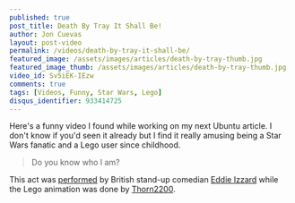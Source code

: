 ```yaml
---
published: true
post_title: Death By Tray It Shall Be!
author: Jon Cuevas
layout: post-video
permalink: /videos/death-by-tray-it-shall-be/
featured_image: /assets/images/articles/death-by-tray-thumb.jpg
featured_image_thumb: /assets/images/articles/death-by-tray-thumb.jpg
video_id: Sv5iEK-IEzw
comments: true
tags: [Videos, Funny, Star Wars, Lego]
disqus_identifier: 933414725
---
```

<p class="lead">Here's a funny video I found while working on my next Ubuntu article. I don't know if you'd seen it already but I find it really amusing being a Star Wars fanatic and a Lego user since childhood.</p>

<blockquote>
<p class="lead">Do you know who I am?</p>
</blockquote>

<p>This act was <a href="http://youtube.com/watch?v=hp69rg6Hdlo&feature=related" target="_blank">performed</a> by British stand-up comedian <a href="http://www.eddieizzard.com" target="_blank">Eddie Izzard</a> while the Lego animation was done by <a href="http://www.youtube.com/user/Thorn2200" target="_blank">Thorn2200</a>.</p>


